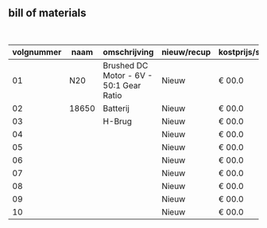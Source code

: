 ## bill of materials
<br />

|volgnummer|naam|omschrijving|nieuw/recup|kostprijs/stuk|aantal|subtotaal|
|----------|----|------------|-----------|---------|------|---------|
| 01 | N20   | Brushed DC Motor - 6V - 50:1 Gear Ratio | Nieuw | € 00.0 | 2 | € 00.0 |
| 02 | 18650 | Batterij                                | Nieuw | € 00.0 | 1 | € 00.0 |
| 03 |       | H-Brug                                  | Nieuw | € 00.0 | 1 | € 00.0 |
| 04 |       |                                         | Nieuw | € 00.0 | 1 | € 00.0 |
| 05 |       |                                         | Nieuw | € 00.0 | 1 | € 00.0 |
| 06 |       |                                         | Nieuw | € 00.0 | 1 | € 00.0 |
| 07 |       |                                         | Nieuw | € 00.0 | 1 | € 00.0 |
| 08 |       |                                         | Nieuw | € 00.0 | 1 | € 00.0 |
| 09 |       |                                         | Nieuw | € 00.0 | 1 | € 00.0 |
| 10 |       |                                         | Nieuw | € 00.0 | 1 | € 00.0 |
